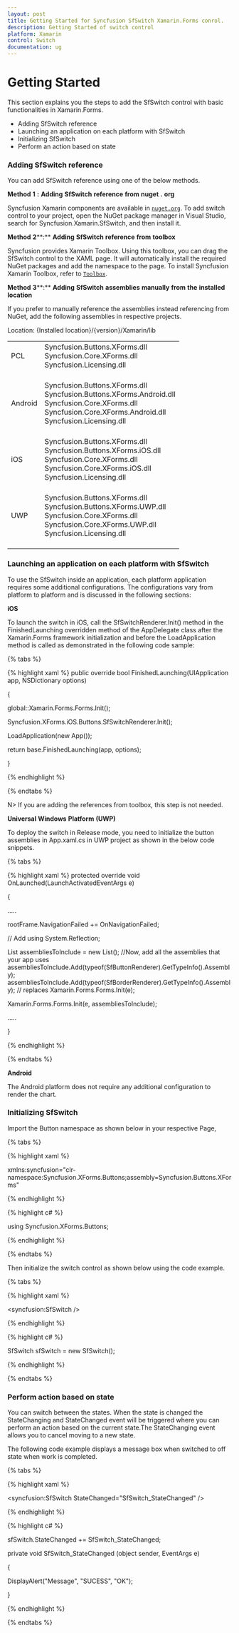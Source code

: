 ```yaml
---
layout: post
title: Getting Started for Syncfusion SfSwitch Xamarin.Forms conrol.
description: Getting Started of switch control
platform: Xamarin
control: Switch
documentation: ug
---
```



# Getting Started

This section explains you the steps to add the SfSwitch control with basic functionalities in Xamarin.Forms.

* Adding SfSwitch reference
* Launching an application on each platform with SfSwitch
* Initializing SfSwitch
* Perform an action based on state

### Adding  SfSwitch reference

You can add SfSwitch reference using one of the below methods.

**Method** **1** **:** **Adding** **SfSwitch** **reference** **from** **nuget** **.** **org**

Syncfusion Xamarin components are available in [`nuget.org`](https://www.nuget.org/#). To add switch control to your project, open the NuGet package manager in Visual Studio, search for Syncfusion.Xamarin.SfSwitch, and then install it.

**Method** **2****:** **Adding** **SfSwitch** **reference** **from** **toolbox**

Syncfusion provides Xamarin Toolbox. Using this toolbox, you can drag the SfSwitch control to the XAML page. It will automatically install the required NuGet packages and add the namespace to the page. To install Syncfusion Xamarin Toolbox, refer to [`Toolbox`](https://help.syncfusion.com/xamarin/utility#toolbox).

**Method** **3****:** **Adding** **SfSwitch** **assemblies** **manually** **from** **the** **installed** **location**

If you prefer to manually reference the assemblies instead referencing from NuGet, add the following assemblies in respective projects.

Location: {Installed location}/{version}/Xamarin/lib

<table>
<tr>
<td>
PCL<br/><br/></td><td>
Syncfusion.Buttons.XForms.dll<br/>Syncfusion.Core.XForms.dll<br/>Syncfusion.Licensing.dll<br/><br/></td></tr>
<tr>
<td>
Android<br/><br/></td><td>
Syncfusion.Buttons.XForms.dll<br/>Syncfusion.Buttons.XForms.Android.dll<br/>Syncfusion.Core.XForms.dll<br/>Syncfusion.Core.XForms.Android.dll<br/>Syncfusion.Licensing.dll<br/><br/></td></tr>
<tr>
<td>
iOS<br/><br/></td><td>
Syncfusion.Buttons.XForms.dll<br/>Syncfusion.Buttons.XForms.iOS.dll<br/>Syncfusion.Core.XForms.dll<br/>Syncfusion.Core.XForms.iOS.dll<br/>Syncfusion.Licensing.dll<br/><br/></td></tr>
<tr>
<td>
UWP<br/><br/></td><td>
Syncfusion.Buttons.XForms.dll<br/>Syncfusion.Buttons.XForms.UWP.dll<br/>Syncfusion.Core.XForms.dll<br/>Syncfusion.Core.XForms.UWP.dll<br/>Syncfusion.Licensing.dll<br/><br/></td></tr>
</table>

### Launching an application on each platform with SfSwitch

To use the SfSwitch inside an application, each platform application requires some additional configurations. The configurations vary from platform to platform and is discussed in the following sections:

**iOS**

To launch the switch in iOS, call the SfSwitchRenderer.Init() method in the FinishedLaunching overridden method of the AppDelegate class after the Xamarin.Forms framework initialization and before the LoadApplication method is called as demonstrated in the following code sample:

{% tabs %}

{% highlight xaml %}
public override bool FinishedLaunching(UIApplication app, NSDictionary options)

{

global::Xamarin.Forms.Forms.Init();

Syncfusion.XForms.iOS.Buttons.SfSwitchRenderer.Init();



LoadApplication(new App());

return base.FinishedLaunching(app, options);

}


{% endhighlight %}

{% endtabs %}

N> If you are adding the references from toolbox, this step is not needed.

**Universal** **Windows** **Platform** **(****UWP****)**

To deploy the switch in Release mode, you need to initialize the button assemblies in App.xaml.cs in UWP project as shown in the below code snippets.

{% tabs %}

{% highlight xaml %}
protected override void OnLaunched(LaunchActivatedEventArgs e) 

{ 

..... 

rootFrame.NavigationFailed += OnNavigationFailed; 

// Add using System.Reflection;

List<Assembly> assembliesToInclude = new List<Assembly>(); //Now, add all the assemblies that your app uses assembliesToInclude.Add(typeof(SfButtonRenderer).GetTypeInfo().Assembly); assembliesToInclude.Add(typeof(SfBorderRenderer).GetTypeInfo().Assembly); // replaces Xamarin.Forms.Forms.Init(e); 

Xamarin.Forms.Forms.Init(e, assembliesToInclude);

..... 

}


{% endhighlight %}

{% endtabs %}

**Android**

The Android platform does not require any additional configuration to render the chart.

### Initializing SfSwitch

Import the Button namespace as shown below in your respective Page,

{% tabs %}

{% highlight xaml %}

xmlns:syncfusion="clr-namespace:Syncfusion.XForms.Buttons;assembly=Syncfusion.Buttons.XForms"

{% endhighlight %}

{% highlight c# %}

using Syncfusion.XForms.Buttons;

{% endhighlight %}

{% endtabs %}

Then initialize the switch control as shown below using the code example.

{% tabs %}

{% highlight xaml %}

<syncfusion:SfSwitch /> 

{% endhighlight %}

{% highlight c# %}

SfSwitch sfSwitch = new SfSwitch();

{% endhighlight %}

{% endtabs %}

### Perform action based on state

You can switch between the states. When the state is changed the StateChanging and StateChanged event will be triggered where you can perform an action based on the current state.The StateChanging event allows you to cancel moving to a new state.

The following code example displays a message box when switched to off state when work is completed.

{% tabs %}

{% highlight xaml %}


<syncfusion:SfSwitch StateChanged="SfSwitch_StateChanged" />

{% endhighlight %}

{% highlight c# %}

sfSwitch.StateChanged += SfSwitch_StateChanged;

private void SfSwitch_StateChanged (object sender, EventArgs e)

{

DisplayAlert("Message", "SUCESS", "OK");

}


{% endhighlight %}

{% endtabs %}